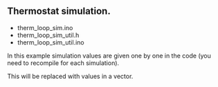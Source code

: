 ## Thermostat simulation.

- therm_loop_sim.ino
- therm_loop_sim_util.h
- therm_loop_sim_util.ino

In this example simulation values are given one by one in the code (you need to recompile for each simulation).

This will be replaced with values in a vector.
